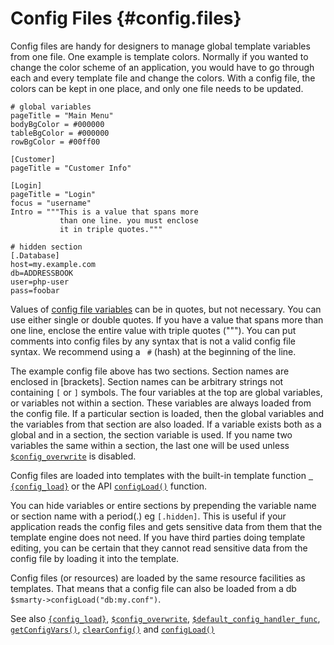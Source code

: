 Config Files {#config.files}
============

Config files are handy for designers to manage global template variables
from one file. One example is template colors. Normally if you wanted to
change the color scheme of an application, you would have to go through
each and every template file and change the colors. With a config file,
the colors can be kept in one place, and only one file needs to be
updated.


    # global variables
    pageTitle = "Main Menu"
    bodyBgColor = #000000
    tableBgColor = #000000
    rowBgColor = #00ff00

    [Customer]
    pageTitle = "Customer Info"

    [Login]
    pageTitle = "Login"
    focus = "username"
    Intro = """This is a value that spans more
               than one line. you must enclose
               it in triple quotes."""

    # hidden section
    [.Database]
    host=my.example.com
    db=ADDRESSBOOK
    user=php-user
    pass=foobar

      

Values of [config file variables](#language.config.variables) can be in
quotes, but not necessary. You can use either single or double quotes.
If you have a value that spans more than one line, enclose the entire
value with triple quotes (\"\"\"). You can put comments into config
files by any syntax that is not a valid config file syntax. We recommend
using a `
  #` (hash) at the beginning of the line.

The example config file above has two sections. Section names are
enclosed in \[brackets\]. Section names can be arbitrary strings not
containing `[` or `]` symbols. The four variables at the top are global
variables, or variables not within a section. These variables are always
loaded from the config file. If a particular section is loaded, then the
global variables and the variables from that section are also loaded. If
a variable exists both as a global and in a section, the section
variable is used. If you name two variables the same within a section,
the last one will be used unless
[`$config_overwrite`](#variable.config.overwrite) is disabled.

Config files are loaded into templates with the built-in template
function [`
  {config_load}`](#language.function.config.load) or the API
[`configLoad()`](#api.config.load) function.

You can hide variables or entire sections by prepending the variable
name or section name with a period(.) eg `[.hidden]`. This is useful if
your application reads the config files and gets sensitive data from
them that the template engine does not need. If you have third parties
doing template editing, you can be certain that they cannot read
sensitive data from the config file by loading it into the template.

Config files (or resources) are loaded by the same resource facilities
as templates. That means that a config file can also be loaded from a db
`$smarty->configLoad("db:my.conf")`.

See also [`{config_load}`](#language.function.config.load),
[`$config_overwrite`](#variable.config.overwrite),
[`$default_config_handler_func`](#variable.default.config.handler.func),
[`getConfigVars()`](#api.get.config.vars),
[`clearConfig()`](#api.clear.config) and
[`configLoad()`](#api.config.load)
